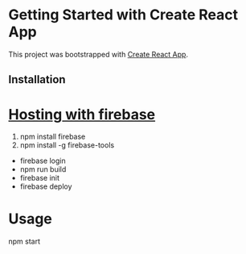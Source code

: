 # Getting Started with Create React App

This project was bootstrapped with [Create React App](https://github.com/facebook/create-react-app).

## Installation

# [Hosting with firebase](https://www.freecodecamp.org/news/how-to-deploy-a-react-app-with-firebase/)  

1. npm install firebase
2. npm install -g firebase-tools
 * firebase login
 * npm run build
 * firebase init
 * firebase deploy

# Usage

npm start
